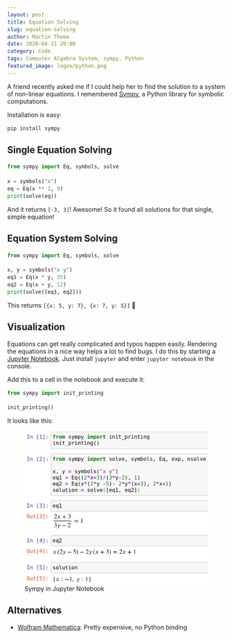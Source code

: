 ```yaml
---
layout: post
title: Equation Solving
slug: equation-solving
author: Martin Thoma
date: 2020-04-21 20:00
category: Code
tags: Computer Algebra System, sympy, Python
featured_image: logos/python.png
---
```

A friend recently asked me if I could help her to find the solution to a
system of non-linear equations. I remembered [Sympy](https://en.wikipedia.org/wiki/SymPy),
a Python library for symbolic computations.

Installation is easy:

```bash
pip install sympy
```


## Single Equation Solving

```python
from sympy import Eq, symbols, solve

x = symbols("x")
eq = Eq(x ** 2, 9)
print(solve(eq))
```

And it returns `[-3, 3]`! Awesome! So it found all solutions for that single,
simple equation!


## Equation System Solving


```python
from sympy import Eq, symbols, solve

x, y = symbols("x y")
eq1 = Eq(x * y, 35)
eq2 = Eq(x + y, 12)
print(solve([eq1, eq2]))
```

This returns `[{x: 5, y: 7}, {x: 7, y: 5}]` 🎉


## Visualization

Equations can get really complicated and typos happen easily. Rendering the
equations in a nice way helps a lot to find bugs. I do this by starting
a [Jupyter Notebook](https://jupyter.org/). Just install `jupyter` and enter
`jupyter notebook` in the console.

Add this to a cell in the notebook and execute it:

```python
from sympy import init_printing

init_printing()
```

It looks like this:

<figure class="wp-caption aligncenter img-thumbnail">
    <a href="../images/2020/04/jupyter-equation-solving.png"><img src="../images/2020/04/jupyter-equation-solving.png" alt="Sympy in Jupyter Notebook" style="width: 512px;"/></a>
    <figcaption class="text-center">Sympy in Jupyter Notebook</figcaption>
</figure>


## Alternatives

* [Wolfram Mathematica](https://github.com/sympy/sympy/wiki/SymPy-vs.-Mathematica): Pretty expensive, no Python binding
